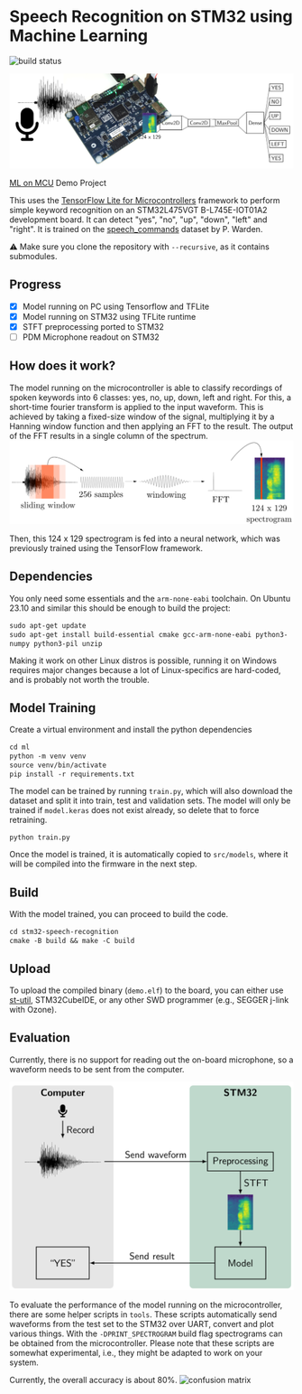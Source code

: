 # Speech Recognition on STM32 using Machine Learning
![build status](https://github.com/stgloorious/stm32-speech-recognition/actions/workflows/cmake-single-platform.yml/badge.svg)

![title picture](docs/assets/title.png)

[ML on MCU](https://www.vvz.ethz.ch/Vorlesungsverzeichnis/lerneinheit.view?semkez=2024S&ansicht=KATALOGDATEN&lerneinheitId=176625&lang=en) Demo Project

This uses the [TensorFlow Lite for Microcontrollers](https://github.com/tensorflow/tflite-micro/)
framework to perform simple keyword recognition on an STM32L475VGT
B-L745E-IOT01A2 development board.
It can detect "yes", "no", "up", "down", "left" and "right". It is
trained on the [speech_commands](https://huggingface.co/datasets/google/speech_commands)
dataset by P. Warden.

:warning: Make sure you clone the repository with `--recursive`, as it contains submodules.

## Progress
- [x] Model running on PC using Tensorflow and TFLite
- [x] Model running on STM32 using TFLite runtime
- [x] STFT preprocessing ported to STM32
- [ ] PDM Microphone readout on STM32

## How does it work?
The model running on the microcontroller is able to classify recordings
of spoken keywords into 6 classes: yes, no, up, down, left and right.
For this, a short-time fourier transform is applied
to the input waveform. This is achieved by taking a fixed-size window
of the signal, multiplying it by a Hanning window function and then
applying an FFT to the result. The output of the FFT results
in a single column of the spectrum.
![overview](docs/slides/figures/stft.png)

Then, this 124 x 129 spectrogram is fed into a neural network,
which was previously trained using the TensorFlow framework.

## Dependencies
You only need some essentials and the `arm-none-eabi` toolchain.
On Ubuntu 23.10 and similar this should be enough to build the project:

~~~
sudo apt-get update
sudo apt-get install build-essential cmake gcc-arm-none-eabi python3-numpy python3-pil unzip
~~~

Making it work on other Linux distros is possible, running it on Windows
requires major changes because a lot of Linux-specifics are hard-coded,
and is probably not worth the trouble.

## Model Training
Create a virtual environment and install the python dependencies

~~~
cd ml
python -m venv venv
source venv/bin/activate
pip install -r requirements.txt
~~~

The model can be trained by running `train.py`, which will also download the
dataset and split it into train, test and validation sets.
The model will only be trained if `model.keras` does not exist already,
so delete that to force retraining.

~~~
python train.py
~~~

Once the model is trained, it is automatically copied to `src/models`,
where it will be compiled into the firmware in the next
step.

## Build
With the model trained, you can proceed to build the code.

~~~
cd stm32-speech-recognition
cmake -B build && make -C build
~~~

## Upload
To upload the compiled binary (`demo.elf`) to the board, you can either use
[st-util](https://github.com/stlink-org/stlink), STM32CubeIDE,
or any other SWD programmer (e.g., SEGGER j-link with Ozone).

## Evaluation
Currently, there is no support for reading out the on-board microphone,
so a waveform needs to be sent from the computer.

![overview](docs/assets/overview.png)

To evaluate the performance of the model running on the microcontroller,
there are some helper scripts in `tools`. These scripts automatically
send waveforms from the test set to the STM32 over UART, convert and plot
various things. With the `-DPRINT_SPECTROGRAM` build flag spectrograms can be
obtained from the microcontroller. Please note that these scripts are somewhat
experimental, i.e., they might be adapted to work on your system.

Currently, the overall accuracy is about 80%.
![confusion matrix](docs/slides/figures/confusion_matrix.png)
